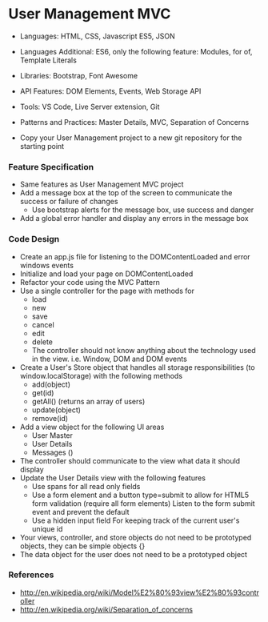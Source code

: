 
# User Management MVC

* Languages: HTML, CSS, Javascript ES5, JSON
* Languages Additional: ES6, only the following feature: Modules, for of, Template Literals
* Libraries: Bootstrap, Font Awesome
* API Features: DOM Elements, Events, Web Storage API
* Tools: VS Code, Live Server extension, Git
* Patterns and Practices: Master Details, MVC, Separation of Concerns

* Copy your User Management project to a new git repository for the starting point

### Feature Specification

* Same features as User Management MVC project
* Add a message box at the top of the screen to communicate the success or failure of changes
	* Use bootstrap alerts for the message box, use success and danger
* Add a global error handler and display any errors in the message box

### Code Design

* Create an app.js file for listening to the DOMContentLoaded and error windows events
* Initialize and load your page on DOMContentLoaded
* Refactor your code using the MVC Pattern
* Use a single controller for the page with methods for
	* load
	* new
	* save
	* cancel
	* edit
	* delete
	* The controller should not know anything about the technology used in the view. i.e. Window, DOM and DOM events
* Create a User's Store object that handles all storage responsibilities (to window.localStorage) with the following methods
	* add(object)
	* get(id)
	* getAll() (returns an array of users)
	* update(object)
	* remove(id)
* Add a view object for the following UI areas
	* User Master
	* User Details
	* Messages ()
* The controller should communicate to the view what data it should display
* Update the User Details view with the following features	
	* Use spans for all read only fields
	* Use a form element and a button type=submit to allow for HTML5 form validation (require all form elements)
		Listen to the form submit event and prevent the default
	* Use a hidden input field For keeping track of the current user's unique id
* Your views, controller, and store objects do not need to be prototyped objects, they can be simple objects {}
* The data object for the user does not need to be a prototyped object

### References

* http://en.wikipedia.org/wiki/Model%E2%80%93view%E2%80%93controller
* http://en.wikipedia.org/wiki/Separation_of_concerns
